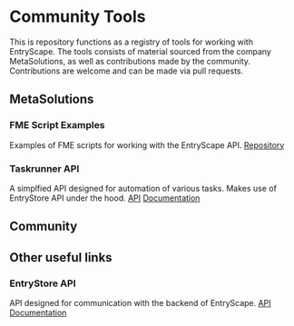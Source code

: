 # Community Tools

This is repository functions as a registry of tools for working with EntryScape. The tools consists of material sourced from the company MetaSolutions, as well as contributions made by the community. Contributions are welcome and can be made via pull requests.

## MetaSolutions

### FME Script Examples

Examples of FME scripts for working with the EntryScape API. [Repository](https://gitlab.com/entryscape/fme-script-examples)

### Taskrunner API

A simplfied API designed for automation of various tasks. Makes use of EntryStore API under the hood. [API](https://swagger.entryscape.com/?url=https://docs.entryscape.com/en/taskrunner/swagger.json#/info) [Documentation](https://docs.entryscape.com/en/taskrunner/)

## Community


## Other useful links

### EntryStore API

API designed for communication with the backend of EntryScape. [API](https://entrystore.org/api/) [Documentation](https://entrystore.org/)